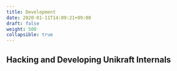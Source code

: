 ```yaml
---
title: Development
date: 2020-01-11T14:09:21+09:00
draft: false
weight: 500
collapsible: true
---
```


## Hacking and Developing Unikraft Internals


